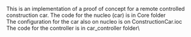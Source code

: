 This is an implementation of a proof of concept for a remote controlled construction car.
The code for the nucleo (car) is in Core folder\
The configuration for the car also on nucleo is on ConstructionCar.ioc\
The code for the controller is in car_controller folder\
